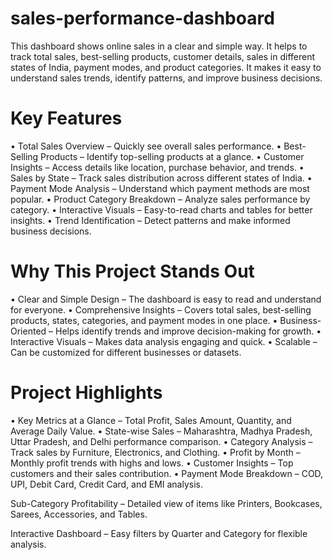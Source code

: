 # sales-performance-dashboard
This dashboard shows online sales in a clear and simple way. It helps to track total sales, best-selling products, customer details, sales in different states of India, payment modes, and product categories. It makes it easy to understand sales trends, identify patterns, and improve business decisions.

# Key Features
• Total Sales Overview – Quickly see overall sales performance.
• Best-Selling Products – Identify top-selling products at a glance.
• Customer Insights – Access details like location, purchase behavior, and trends.
• Sales by State – Track sales distribution across different states of India.
• Payment Mode Analysis – Understand which payment methods are most popular.
• Product Category Breakdown – Analyze sales performance by category.
• Interactive Visuals – Easy-to-read charts and tables for better insights.
• Trend Identification – Detect patterns and make informed business decisions.

# Why This Project Stands Out
• Clear and Simple Design – The dashboard is easy to read and understand for everyone.
• Comprehensive Insights – Covers total sales, best-selling products, states, categories, and payment modes in one place.
• Business-Oriented – Helps identify trends and improve decision-making for growth.
• Interactive Visuals – Makes data analysis engaging and quick.
• Scalable – Can be customized for different businesses or datasets.

# Project Highlights
• Key Metrics at a Glance – Total Profit, Sales Amount, Quantity, and Average Daily Value.
• State-wise Sales – Maharashtra, Madhya Pradesh, Uttar Pradesh, and Delhi performance comparison.
• Category Analysis – Track sales by Furniture, Electronics, and Clothing.
• Profit by Month – Monthly profit trends with highs and lows.
• Customer Insights – Top customers and their sales contribution.
• Payment Mode Breakdown – COD, UPI, Debit Card, Credit Card, and EMI analysis.

Sub-Category Profitability – Detailed view of items like Printers, Bookcases, Sarees, Accessories, and Tables.

Interactive Dashboard – Easy filters by Quarter and Category for flexible analysis.
